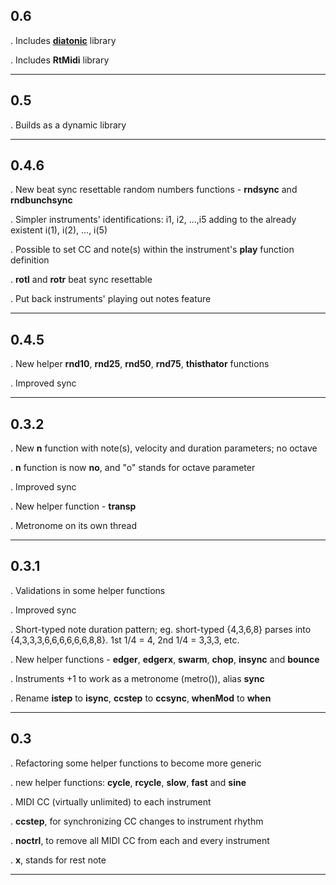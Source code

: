 ## 0.6
. Includes [__diatonic__](https://github.com/pd3v/diatonic) library

. Includes **RtMidi** library

____

## 0.5
. Builds as a dynamic library

____

## 0.4.6
. New beat sync resettable random numbers functions - **rndsync** and **rndbunchsync** 

. Simpler instruments' identifications: i1, i2, ...,i5  adding to the already existent i(1), i(2), ..., i(5)

. Possible to set CC and note(s) within the instrument's **play** function definition

. **rotl** and **rotr** beat sync resettable

. Put back instruments' playing out notes feature

____

## 0.4.5

. New helper **rnd10**,  **rnd25**, **rnd50**, **rnd75**, **thisthator** functions

. Improved sync

___

## 0.3.2


. New **n** function with note(s), velocity and duration parameters; no octave

. **n** function is now **no**, and "o" stands for octave parameter

. Improved sync

. New helper function - **transp**

. Metronome on its own thread

____
 
## 0.3.1


. Validations in some helper functions

. Improved sync

. Short-typed note duration pattern; eg. short-typed {4,3,6,8} parses into {4,3,3,3,6,6,6,6,6,6,8,8}. 1st 1/4 = 4, 2nd 1/4 = 3,3,3, etc.

. New helper functions - **edger**, **edgerx**, **swarm**, **chop**, **insync** and **bounce**

. Instruments +1 to work as a metronome (metro()), alias **sync**

. Rename **istep** to **isync**, **ccstep** to **ccsync**, **whenMod** to **when**

___

## 0.3
 

. Refactoring some helper functions to become more generic

. new helper functions: **cycle**, **rcycle**, **slow**, **fast** and **sine**

. MIDI CC (virtually unlimited) to each instrument

. **ccstep**, for synchronizing CC changes to instrument rhythm

. **noctrl**, to remove all MIDI CC from each and every instrument

. **x**, stands for rest note

___
